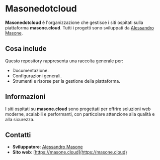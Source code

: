 # Masonedotcloud

**Masonedotcloud** è l'organizzazione che gestisce i siti ospitati sulla piattaforma **masone.cloud**. Tutti i progetti sono sviluppati da [Alessandro Masone](https://github.com/alessandromasone/).

## Cosa include

Questo repository rappresenta una raccolta generale per:

- Documentazione.
- Configurazioni generali.
- Strumenti e risorse per la gestione della piattaforma.

## Informazioni

I siti ospitati su **masone.cloud** sono progettati per offrire soluzioni web moderne, scalabili e performanti, con particolare attenzione alla qualità e alla sicurezza.

## Contatti

- **Sviluppatore**: [Alessandro Masone](https://github.com/alessandromasone/)
- **Sito web**: [https://masone.cloud](https://masone.cloud)

